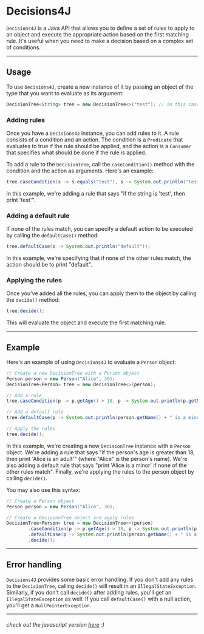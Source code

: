 # Decisions4J
`Decisions4J` is a Java API that allows you to define a set of rules to apply to an object and execute the appropriate action based on the first matching rule. It's useful when you need to make a decision based on a complex set of conditions. 

---

## Usage
To use `Decisions4J`, create a new instance of it by passing an object of the type that you want to evaluate as its argument:
```java
DecisionTree<String> tree = new DecisionTree<>("test"); // in this case we're evaluating a String
```

### Adding rules
Once you have a `Decisions4J` instance, you can add rules to it. A rule consists of a condition and an action. The condition is a `Predicate` that evaluates to true if the rule should be applied, and the action is a `Consumer` that specifies what should be done if the rule is applied.

To add a rule to the `DecisionTree`, call the `caseCondition()` method with the condition and the action as arguments. Here's an example:
```java
tree.caseCondition(s -> s.equals("test"), s -> System.out.println("test"));
```
In this example, we're adding a rule that says "if the string is 'test', then print 'test'".

### Adding a default rule
If none of the rules match, you can specify a default action to be executed by calling the `defaultCase()` method:
```java
tree.defaultCase(s -> System.out.println("default"));
```
In this example, we're specifying that if none of the other rules match, the action should be to print "default".

### Applying the rules
Once you've added all the rules, you can apply them to the object by calling the `decide()` method:
```java
tree.decide();
```
This will evaluate the object and execute the first matching rule.

---

## Example
Here's an example of using `Decisions4J` to evaluate a `Person` object:
```java
// Create a new DecisionTree with a Person object
Person person = new Person("Alice", 30);
DecisionTree<Person> tree = new DecisionTree<>(person);

// Add a rule
tree.caseCondition(p -> p.getAge() > 18, p -> System.out.println(p.getName() + " is an adult"));

// Add a default rule
tree.defaultCase(p -> System.out.println(person.getName() + " is a minor"));

// Apply the rules
tree.decide();
```
In this example, we're creating a new `DecisionTree` instance with a `Person` object. We're adding a rule that says "if the person's age is greater than 18, then print 'Alice is an adult'" (where "Alice" is the person's name). We're also adding a default rule that says "print 'Alice is a minor' if none of the other rules match". Finally, we're applying the rules to the person object by calling `decide()`.

You may also use this syntax:
```java
// Create a Person object
Person person = new Person("Alice", 30);

// Create a DecisionTree object and apply rules
DecisionTree<Person> tree = new DecisionTree<>(person)
        .caseCondition(p -> p.getAge() > 18, p -> System.out.println(p.getName() + " is an adult"))
        .defaultCase(p -> System.out.println(person.getName() + " is a minor"))
        .decide();
```

---

## Error handling
`Decisions4J` provides some basic error handling. If you don't add any rules to the `DecisionTree`, calling `decide()` will result in an `IllegalStateException`. Similarly, if you don't call `decide()` after adding rules, you'll get an `IllegalStateException` as well. If you call `defaultCase()` with a null action, you'll get a `NullPointerException`.

---
###### check out the javascript version [here](https://github.com/Adversing/decisions.js/) :) 
